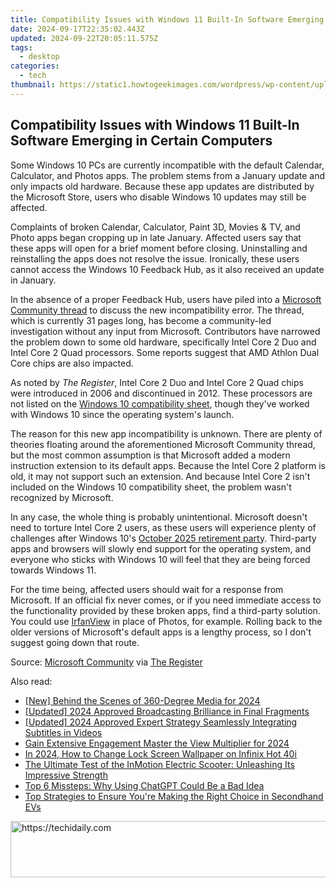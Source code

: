```yaml
---
title: Compatibility Issues with Windows 11 Built-In Software Emerging in Certain Computers
date: 2024-09-17T22:35:02.443Z
updated: 2024-09-22T20:05:11.575Z
tags:
  - desktop
categories:
  - tech
thumbnail: https://static1.howtogeekimages.com/wordpress/wp-content/uploads/2023/08/windows-10-1.jpg
---
```


## Compatibility Issues with Windows 11 Built-In Software Emerging in Certain Computers

Some Windows 10 PCs are currently incompatible with the default Calendar, Calculator, and Photos apps. The problem stems from a January update and only impacts old hardware. Because these app updates are distributed by the Microsoft Store, users who disable Windows 10 updates may still be affected.

 Complaints of broken Calendar, Calculator, Paint 3D, Movies & TV, and Photo apps began cropping up in late January. Affected users say that these apps will open for a brief moment before closing. Uninstalling and reinstalling the apps does not resolve the issue. Ironically, these users cannot access the Windows 10 Feedback Hub, as it also received an update in January.

 In the absence of a proper Feedback Hub, users have piled into a [Microsoft Community thread](http://answers.microsoft.com/en-us/windows/forum/all/microsoft-photos-file-system-error-2147219196/3bf0b7d0-4390-46f2-b948-a1e05d726e73?page=27) to discuss the new incompatibility error. The thread, which is currently 31 pages long, has become a community-led investigation without any input from Microsoft. Contributors have narrowed the problem down to some old hardware, specifically Intel Core 2 Duo and Intel Core 2 Quad processors. Some reports suggest that AMD Athlon Dual Core chips are also impacted.

 As noted by _The Register_, Intel Core 2 Duo and Intel Core 2 Quad chips were introduced in 2006 and discontinued in 2012\. These processors are not listed on the [Windows 10 compatibility sheet](https://learn.microsoft.com/en-us/windows-hardware/design/minimum/supported/windows-10-22h2-supported-intel-processors), though they've worked with Windows 10 since the operating system's launch.

 The reason for this new app incompatibility is unknown. There are plenty of theories floating around the aforementioned Microsoft Community thread, but the most common assumption is that Microsoft added a modern instruction extension to its default apps. Because the Intel Core 2 platform is old, it may not support such an extension. And because Intel Core 2 isn't included on the Windows 10 compatibility sheet, the problem wasn't recognized by Microsoft.

 In any case, the whole thing is probably unintentional. Microsoft doesn't need to torture Intel Core 2 users, as these users will experience plenty of challenges after Windows 10's [October 2025 retirement party](https://remote-screen-capture.techidaily.com/new-in-2024-screenflow-unleashed-the-ultimate-macos-experience/). Third-party apps and browsers will slowly end support for the operating system, and everyone who sticks with Windows 10 will feel that they are being forced towards Windows 11.

 For the time being, affected users should wait for a response from Microsoft. If an official fix never comes, or if you need immediate access to the functionality provided by these broken apps, find a third-party solution. You could use [IrfanView](https://www.irfanview.com) in place of Photos, for example. Rolling back to the older versions of Microsoft's default apps is a lengthy process, so I don't suggest going down that route.

 Source: [Microsoft Community](https://answers.microsoft.com/en-us/windows/forum/all/microsoft-photos-file-system-error-2147219196/3bf0b7d0-4390-46f2-b948-a1e05d726e73?page=1) via [The Register](https://www.theregister.com/2024/02/01/windows%5F10%5Fusers%5Ferrors%5Fhardware/)

<ins class="adsbygoogle"
     style="display:block"
     data-ad-format="autorelaxed"
     data-ad-client="ca-pub-7571918770474297"
     data-ad-slot="1223367746"></ins>

<ins class="adsbygoogle"
     style="display:block"
     data-ad-client="ca-pub-7571918770474297"
     data-ad-slot="8358498916"
     data-ad-format="auto"
     data-full-width-responsive="true"></ins>

<span class="atpl-alsoreadstyle">Also read:</span>
<div><ul>
<li><a href="https://fox-glue.techidaily.com/new-behind-the-scenes-of-360-degree-media-for-2024/"><u>[New] Behind the Scenes of 360-Degree Media for 2024</u></a></li>
<li><a href="https://facebook-record-videos.techidaily.com/updated-2024-approved-broadcasting-brilliance-in-final-fragments/"><u>[Updated] 2024 Approved Broadcasting Brilliance in Final Fragments</u></a></li>
<li><a href="https://article-files.techidaily.com/updated-2024-approved-expert-strategy-seamlessly-integrating-subtitles-in-videos/"><u>[Updated] 2024 Approved Expert Strategy Seamlessly Integrating Subtitles in Videos</u></a></li>
<li><a href="https://some-knowledge.techidaily.com/gain-extensive-engagement-master-the-view-multiplier-for-2024/"><u>Gain Extensive Engagement Master the View Multiplier for 2024</u></a></li>
<li><a href="https://unlock-android.techidaily.com/in-2024-how-to-change-lock-screen-wallpaper-on-infinix-hot-40i-by-drfone-android/"><u>In 2024, How to Change Lock Screen Wallpaper on Infinix Hot 40i</u></a></li>
<li><a href="https://some-skills.techidaily.com/the-ultimate-test-of-the-inmotion-electric-scooter-unleashing-its-impressive-strength/"><u>The Ultimate Test of the InMotion Electric Scooter: Unleashing Its Impressive Strength</u></a></li>
<li><a href="https://some-skills.techidaily.com/top-6-missteps-why-using-chatgpt-could-be-a-bad-idea/"><u>Top 6 Missteps: Why Using ChatGPT Could Be a Bad Idea</u></a></li>
<li><a href="https://some-skills.techidaily.com/top-strategies-to-ensure-youre-making-the-right-choice-in-secondhand-evs/"><u>Top Strategies to Ensure You're Making the Right Choice in Secondhand EVs</u></a></li>
</ul></div>

<!-- affiliate ads begin -->
<a href="https://appsumo.8odi.net/c/5597632/2123731/7443" target="_top" id="2123731">
  <img src="//a.impactradius-go.com/display-ad/7443-2123731" border="0" alt="https://techidaily.com" width="728" height="90"/>
</a>
<img height="0" width="0" src="https://appsumo.8odi.net/i/5597632/2123731/7443" style="position:absolute;visibility:hidden;" border="0" />
<!-- affiliate ads end -->

